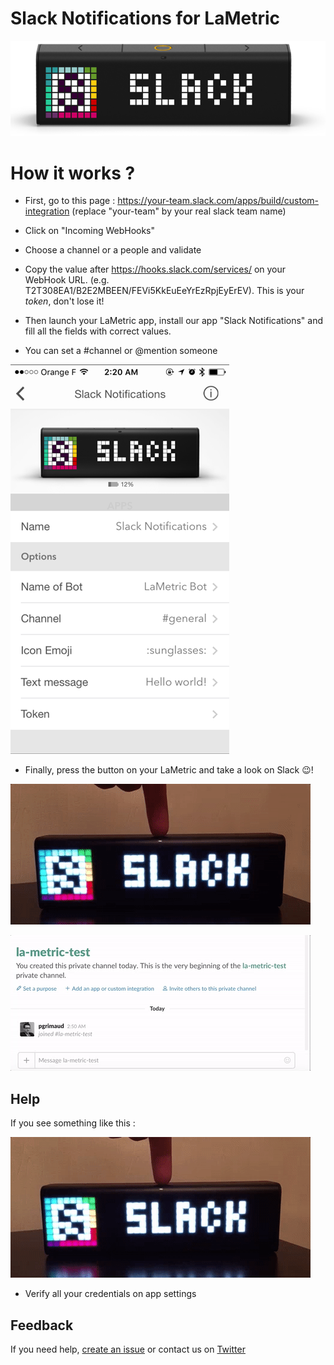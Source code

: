 # Slack Notifications for LaMetric

![LaMetric Slack Index](https://raw.githubusercontent.com/pgrimaud/lametric-slack/master/images/slack.png)

# How it works ?

 - First, go to this page : https://your-team.slack.com/apps/build/custom-integration (replace "your-team" by your real slack team name)

 - Click on "Incoming WebHooks"

 - Choose a channel or a people and validate
 
 - Copy the value after https://hooks.slack.com/services/ on your WebHook URL. (e.g. T2T308EA1/B2E2MBEEN/FEVi5KkEuEeYrEzRpjEyErEV). This is your *token*, don't lose it!
   
 - Then launch your LaMetric app, install our app "Slack Notifications" and fill all the fields with correct values.
 
 - You can set a #channel or @mention someone
 
 ![LaMetric Slack App](https://raw.githubusercontent.com/pgrimaud/lametric-slack/master/images/app.png)
 
 - Finally, press the button on your LaMetric and take a look on Slack :wink:!
 
 ![LaMetric Slack Ok](https://raw.githubusercontent.com/pgrimaud/lametric-slack/master/images/ok.gif)
 
 ![LaMetric Slack Click](https://raw.githubusercontent.com/pgrimaud/lametric-slack/master/images/click.gif)

## Help

If you see something like this :

 ![LaMetric Slack Ko](https://raw.githubusercontent.com/pgrimaud/lametric-slack/master/images/ko.gif)

 - Verify all your credentials on app settings

## Feedback

If you need help, [create an issue](https://github.com/pgrimaud/lametric-slack/issues) or contact us on [Twitter](http://twitter.com/pgrimaud_)